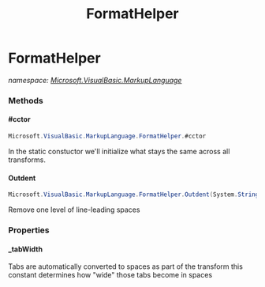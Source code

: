 ﻿---
title: FormatHelper
---

# FormatHelper
_namespace: [Microsoft.VisualBasic.MarkupLanguage](N-Microsoft.VisualBasic.MarkupLanguage.html)_



### Methods

#### #cctor
```csharp
Microsoft.VisualBasic.MarkupLanguage.FormatHelper.#cctor
```
In the static constuctor we'll initialize what stays the same across all transforms.

#### Outdent
```csharp
Microsoft.VisualBasic.MarkupLanguage.FormatHelper.Outdent(System.String)
```
Remove one level of line-leading spaces



### Properties

#### _tabWidth
Tabs are automatically converted to spaces as part of the transform 
 this constant determines how "wide" those tabs become in spaces

